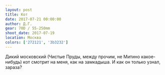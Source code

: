 ```yaml
---
layout: post
title: Кот
date: 2017-07-21 00:00:00
author: Д.Г.
gear: 70D / 55-250mm
shoot_date: 2017-07-19
location: Москва
colors: ['272121', '3b3232']
---
```

Дикий московский (Чистые Пруды, между прочим, не Митино какое-нибудь) кот смотрит на меня, как на замкадыша. И как он только узнал, зараза?
